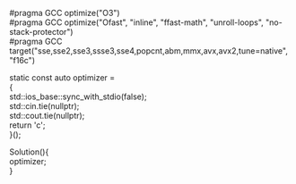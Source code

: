 #pragma GCC optimize("O3")<br>
#pragma GCC optimize("Ofast", "inline", "ffast-math", "unroll-loops", "no-stack-protector")<br>
#pragma GCC target("sse,sse2,sse3,ssse3,sse4,popcnt,abm,mmx,avx,avx2,tune=native", "f16c")<br>

static const auto optimizer = []()<br>
{ <br>
    std::ios_base::sync_with_stdio(false); <br>
    std::cin.tie(nullptr); <br>
    std::cout.tie(nullptr); <br>
    return 'c'; <br>
}();<br>

Solution(){<br>
    optimizer;<br>
}<br>
